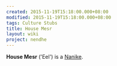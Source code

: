```yaml
---
created: 2015-11-19T15:18:00.000+08:00
modified: 2015-11-19T15:18:00.000+08:00
tags: Culture Stubs
title: House Mesr
layout: wiki
project: nendhe
---
```


**House Mesr** ('Eel') is a [Nanike](/content/kyahida_wiki/wiki/Nanike).
